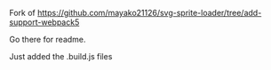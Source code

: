 Fork of https://github.com/mayako21126/svg-sprite-loader/tree/add-support-webpack5

Go there for readme.

Just added the .build.js files
